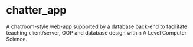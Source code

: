 # chatter_app
A chatroom-style web-app supported by a database back-end to facilitate teaching client/server, OOP and database design within A Level Computer Science.
